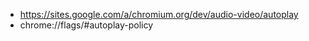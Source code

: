 - https://sites.google.com/a/chromium.org/dev/audio-video/autoplay
- chrome://flags/#autoplay-policy